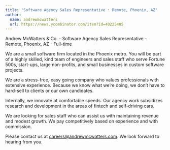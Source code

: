 ```yaml
---
title: "Software Agency Sales Representative : Remote, Phoenix, AZ"
author:
  name: andrewmcwatters
  url: https://news.ycombinator.com/item?id=40225405
---
```

Andrew McWatters &amp; Co. - Software Agency Sales Representative - Remote, Phoenix, AZ - Full-time

We are a small software firm located in the Phoenix metro. You will be part of a highly skilled, kind team of engineers and sales staff who serve Fortune 500s, start-ups, large non-profits, and small businesses in custom software projects.

We are a stress-free, easy going company who values professionals with extensive experience. Because we know what we’re doing, we don’t have to hard-sell to clients or our own candidates.

Internally, we innovate at comfortable speeds. Our agency work subsidizes research and development in the areas of fintech and self-driving cars.

We are looking for sales staff who can assist us with maintaining revenue and modest growth. We pay competitively based on experience and with commission.

Please contact us at careers@andrewmcwatters.com. We look forward to hearing from you.
